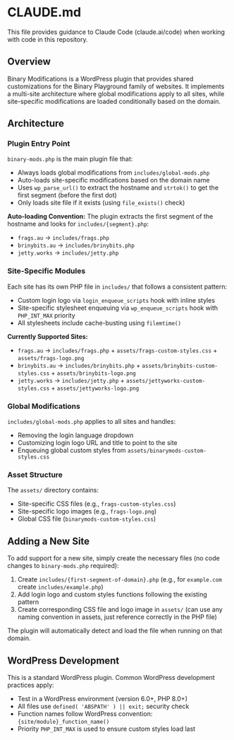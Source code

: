 # CLAUDE.md

This file provides guidance to Claude Code (claude.ai/code) when working with code in this repository.

## Overview

Binary Modifications is a WordPress plugin that provides shared customizations for the Binary Playground family of websites. It implements a multi-site architecture where global modifications apply to all sites, while site-specific modifications are loaded conditionally based on the domain.

## Architecture

### Plugin Entry Point
`binary-mods.php` is the main plugin file that:
- Always loads global modifications from `includes/global-mods.php`
- Auto-loads site-specific modifications based on the domain name
- Uses `wp_parse_url()` to extract the hostname and `strtok()` to get the first segment (before the first dot)
- Only loads site file if it exists (using `file_exists()` check)

**Auto-loading Convention:**
The plugin extracts the first segment of the hostname and looks for `includes/{segment}.php`:
- `frags.au` → `includes/frags.php`
- `brinybits.au` → `includes/brinybits.php`
- `jetty.works` → `includes/jetty.php`

### Site-Specific Modules
Each site has its own PHP file in `includes/` that follows a consistent pattern:
- Custom login logo via `login_enqueue_scripts` hook with inline styles
- Site-specific stylesheet enqueuing via `wp_enqueue_scripts` hook with `PHP_INT_MAX` priority
- All stylesheets include cache-busting using `filemtime()`

**Currently Supported Sites:**
- `frags.au` → `includes/frags.php` + `assets/frags-custom-styles.css` + `assets/frags-logo.png`
- `brinybits.au` → `includes/brinybits.php` + `assets/brinybits-custom-styles.css` + `assets/brinybits-logo.png`
- `jetty.works` → `includes/jetty.php` + `assets/jettyworks-custom-styles.css` + `assets/jettyworks-logo.png`

### Global Modifications
`includes/global-mods.php` applies to all sites and handles:
- Removing the login language dropdown
- Customizing login logo URL and title to point to the site
- Enqueuing global custom styles from `assets/binarymods-custom-styles.css`

### Asset Structure
The `assets/` directory contains:
- Site-specific CSS files (e.g., `frags-custom-styles.css`)
- Site-specific logo images (e.g., `frags-logo.png`)
- Global CSS file (`binarymods-custom-styles.css`)

## Adding a New Site

To add support for a new site, simply create the necessary files (no code changes to `binary-mods.php` required):

1. Create `includes/{first-segment-of-domain}.php` (e.g., for `example.com` create `includes/example.php`)
2. Add login logo and custom styles functions following the existing pattern
3. Create corresponding CSS file and logo image in `assets/` (can use any naming convention in assets, just reference correctly in the PHP file)

The plugin will automatically detect and load the file when running on that domain.

## WordPress Development

This is a standard WordPress plugin. Common WordPress development practices apply:
- Test in a WordPress environment (version 6.0+, PHP 8.0+)
- All files use `defined( 'ABSPATH' ) || exit;` security check
- Function names follow WordPress convention: `{site/module}_function_name()`
- Priority `PHP_INT_MAX` is used to ensure custom styles load last
